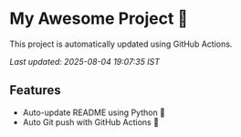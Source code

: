 # My Awesome Project 🚀

This project is automatically updated using GitHub Actions.

_Last updated: 2025-08-04 19:07:35 IST_

## Features
- Auto-update README using Python 🐍
- Auto Git push with GitHub Actions 🤖
